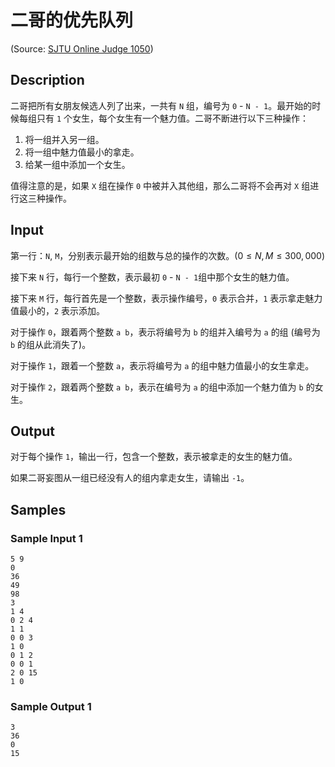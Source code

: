 # 二哥的优先队列

(Source: [SJTU Online Judge 1050](https://acm.sjtu.edu.cn/OnlineJudge/problem/1050))

## Description
二哥把所有女朋友候选人列了出来，一共有 `N` 组，编号为 `0` - `N - 1`。最开始的时候每组只有 `1` 个女生，每个女生有一个魅力值。二哥不断进行以下三种操作：

1. 将一组并入另一组。
2. 将一组中魅力值最小的拿走。
3. 给某一组中添加一个女生。

值得注意的是，如果 `X` 组在操作 `0` 中被并入其他组，那么二哥将不会再对 `X` 组进行这三种操作。

## Input
第一行：`N`, `M`，分别表示最开始的组数与总的操作的次数。($0 \leq N, M \leq 300,000$)

接下来 `N` 行，每行一个整数，表示最初 `0` - `N - 1`组中那个女生的魅力值。

接下来 `M` 行，每行首先是一个整数，表示操作编号，`0` 表示合并，`1` 表示拿走魅力值最小的，`2` 表示添加。

对于操作 `0`，跟着两个整数 `a b`，表示将编号为 `b` 的组并入编号为 `a` 的组 (编号为 `b` 的组从此消失了)。

对于操作 `1`，跟着一个整数 `a`，表示将编号为 `a` 的组中魅力值最小的女生拿走。

对于操作 `2`，跟着两个整数 `a b`，表示在编号为 `a` 的组中添加一个魅力值为 `b` 的女生。

## Output
对于每个操作 `1`，输出一行，包含一个整数，表示被拿走的女生的魅力值。

如果二哥妄图从一组已经没有人的组内拿走女生，请输出 `-1`。

## Samples
### Sample Input 1
```
5 9
0
36
49
98
3
1 4
0 2 4
1 1
0 0 3
1 0
0 1 2
0 0 1
2 0 15
1 0
```

### Sample Output 1
```
3
36
0
15
```
